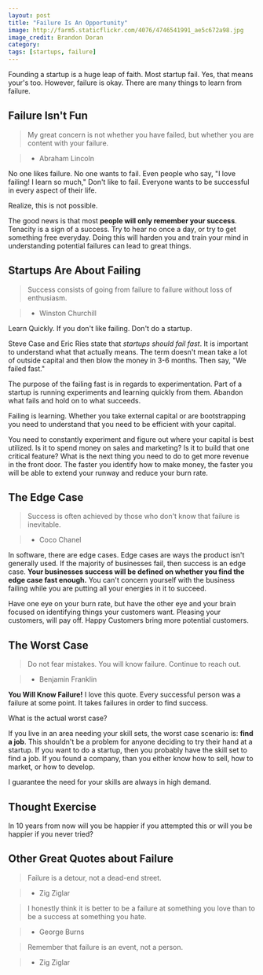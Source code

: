 ```yaml
---
layout: post
title: "Failure Is An Opportunity"
image: http://farm5.staticflickr.com/4076/4746541991_ae5c672a98.jpg
image_credit: Brandon Doran
category: 
tags: [startups, failure]
---
```


Founding a startup is a huge leap of faith. Most startup fail. Yes, that means your's too. However, failure is okay. There are many things to learn from failure.

## Failure Isn't Fun
> My great concern is not whether you have failed, but whether you are content with your failure.

> - Abraham Lincoln

No one likes failure. No one wants to fail. Even people who say, "I love failing! I learn so much," Don't like to fail. Everyone wants to be successful in every aspect of their life.

Realize, this is not possible. 

The good news is that most __people will only remember your success__. Tenacity is a sign of a success. Try to hear no once a day, or try to get something free everyday. Doing this will harden you and train your mind in understanding potential failures can lead to great things.

## Startups Are About Failing

> Success consists of going from failure to failure without loss of enthusiasm.

> - Winston Churchill

Learn Quickly. If you don't like failing. Don't do a startup.

Steve Case and Eric Ries state that _startups should fail fast_. It is important to understand what that actually means. The term doesn't mean take a lot of outside capital and then blow the money in 3-6 months. Then say, "We failed fast."

The purpose of the failing fast is in regards to experimentation. Part of a startup is running experiments and learning quickly from them. Abandon what fails and hold on to what succeeds.

Failing is learning. Whether you take external capital or are bootstrapping you need to understand that you need to be efficient with your capital.

You need to constantly experiment and figure out where your capital is best utilized. Is it to spend money on sales and marketing? Is it to build that one critical feature? What is the next thing you need to do to get more revenue in the front door. The faster you identify how to make money, the faster you will be able to extend your runway and reduce your burn rate.


## The Edge Case
> Success is often achieved by those who don't know that failure is inevitable.

> - Coco Chanel

In software, there are edge cases. Edge cases are ways the product isn't generally used. If the majority of businesses fail, then success is an edge case. __Your businesses success will be defined on whether you find the edge case fast enough.__ You can't concern yourself with the business failing while you are putting all your energies in it to succeed.

Have one eye on your burn rate, but have the other eye and your brain focused on identifying things your customers want. Pleasing your customers, will pay off. Happy Customers bring more potential customers.


## The Worst Case

> Do not fear mistakes. You will know failure. Continue to reach out.

> - Benjamin Franklin

**You Will Know Failure!** I love this quote. Every successful person was a failure at some point. It takes failures in order to find success.

What is the actual worst case? 

If you live in an area needing your skill sets, the worst case scenario is: __find a job__. This shouldn't be a problem for anyone deciding to try their hand at a startup. If you want to do a startup, then you probably have the skill set to find a job. If you found a company, than you either know how to sell, how to market, or how to develop.

I guarantee the need for your skills are always in high demand.

## Thought Exercise
In 10 years from now will you be happier if you attempted this or will you be happier if you never tried? 

## Other Great Quotes about Failure

> Failure is a detour, not a dead-end street.

> - Zig Ziglar

> I honestly think it is better to be a failure at something you love than to be a success at something you hate.

> - George Burns

> Remember that failure is an event, not a person.

> - Zig Ziglar




